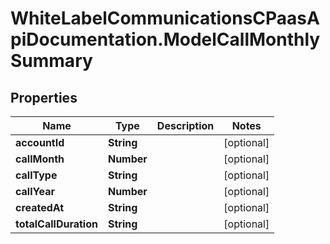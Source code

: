 # WhiteLabelCommunicationsCPaasApiDocumentation.ModelCallMonthlySummary

## Properties

Name | Type | Description | Notes
------------ | ------------- | ------------- | -------------
**accountId** | **String** |  | [optional] 
**callMonth** | **Number** |  | [optional] 
**callType** | **String** |  | [optional] 
**callYear** | **Number** |  | [optional] 
**createdAt** | **String** |  | [optional] 
**totalCallDuration** | **String** |  | [optional] 


